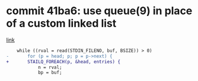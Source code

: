 # commit 41ba6: use queue(9) in place of a custom linked list
[link](https://github.com/freebsd/freebsd-src/commit/41ba691f9209c37cb245c8d2df0f312e8dc855bd)

```diff
	while ((rval = read(STDIN_FILENO, buf, BSIZE)) > 0)
-		for (p = head; p; p = p->next) {
+		STAILQ_FOREACH(p, &head, entries) {
			n = rval;
			bp = buf;
```

